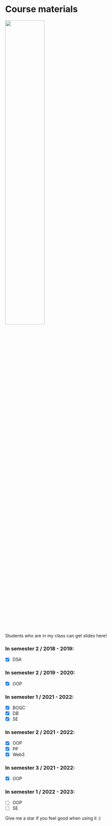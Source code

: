 # Course materials

<img src="https://cdna.artstation.com/p/assets/images/images/024/132/004/original/christine-le-blond-catanimnosig.gif?1581424415" width = "50%"/>

Students who are in my class can get slides here!

### In semester 2 / 2018 - 2019:
- [x] DSA

### In semester 2 / 2019 - 2020:
- [x] OOP

### In semester 1 / 2021 - 2022:
- [x] BOQC
- [x] DB
- [x] SE

### In semester 2 / 2021 - 2022:

- [x] OOP
- [x] PP
- [x] Web3

### In semester 3 / 2021 - 2022:

- [x] OOP

### In semester 1 / 2022 - 2023:
- [ ] OOP
- [ ] SE

Give me a star if you feel good when using it :)

